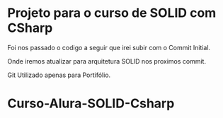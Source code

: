 # Projeto para o curso de SOLID com CSharp

Foi nos passado o codigo a seguir que irei subir com o Commit Initial.

Onde iremos atualizar para arquitetura SOLID nos proximos commit.

Git Utilizado apenas para Portifólio.

# Curso-Alura-SOLID-Csharp
